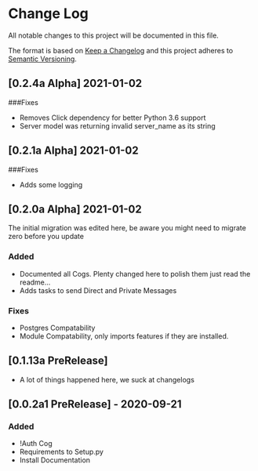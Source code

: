 # Change Log

All notable changes to this project will be documented in this file.

The format is based on [Keep a Changelog](http://keepachangelog.com/)
and this project adheres to [Semantic Versioning](http://semver.org/).

## [0.2.4a Alpha] 2021-01-02
###Fixes
* Removes Click dependency for better Python 3.6 support
* Server model was returning invalid server_name as its string

## [0.2.1a Alpha] 2021-01-02
###Fixes
* Adds some logging

## [0.2.0a Alpha] 2021-01-02
The initial migration was edited here, be aware you might need to migrate zero before you update
### Added
* Documented all Cogs. Plenty changed here to polish them just read the readme...
* Adds tasks to send Direct and Private Messages
### Fixes
* Postgres Compatability 
* Module Compatability, only imports features if they are installed.

## [0.1.13a PreRelease]
* A lot of things happened here, we suck at changelogs

## [0.0.2a1 PreRelease] - 2020-09-21

### Added
* !Auth Cog
* Requirements to Setup.py
* Install Documentation
